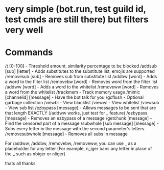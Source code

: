 # very simple (bot.run, test guild id, test cmds are still there) but filters very well

# Commands
/t [0-100] - Threshold amount, similarity percentage to be blocked
/addsub [sub] [letter] - Adds substitutes to the substitute list, emojis are supported
/removesub [sub] - Removes sub from substitute list
/addbw [word] - Adds a word to the filter list
/removebw [word] - Removes word from the filter list
/addww [word] - Adds a word to the whitelist
/removeww [word] - Removes a word from the whitelist
/trackmem - Track memory usage
/mimic [channelid] [message] - Have the bot talk for you
/gcflush - Optional garbage collection
/viewbl - View blacklist
/viewwl - View whitelist
/viewsub - View sub list
/ezbypass [message] - Allows messages to be sent that are that length EXACTLY (/addww works, just test for _ feature)
/ezbypass [message] - Removes an ezbypass of a message
/getchunk [message] - Find the censored part of a message
/subwhole [sub message] [message] - Subs every letter in the message with the second parameter's letters
/removesubwhole [message] - Removes all subs in message

For /addww, /addbw, /removebw, /removeww, you can use _ as a placeholder for any letter
(For example, n_iger bans any letter in place of the _ such as nbiger or nliger)

thats all thanks
